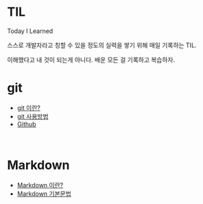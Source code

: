 # TIL
Today I Learned

스스로 개발자라고 칭할 수 있을 정도의 실력을 쌓기 위해 매일 기록하는 TIL.

이해했다고 내 것이 되는게 아니다. 배운 모든 걸 기록하고 복습하자.

# git
- [git 이란?](git/git%20이란.md)
- [git 사용방법](git/git%20사용방법.md)
- [Github](git/github.md)

<br>

# Markdown
- [Markdown 이란?](Markdown/Markdown%20이란.md)
- [Markdown 기본문법](Markdown/Markdown%20기본문법.md)


